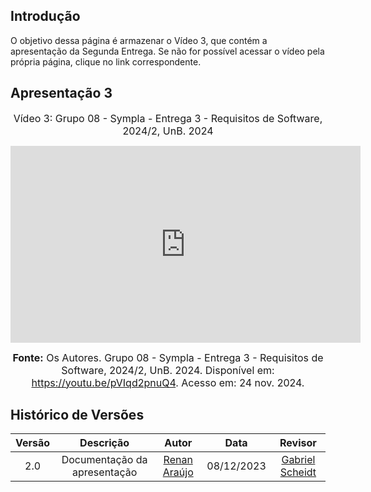 ## Introdução

O objetivo dessa página é armazenar o Vídeo 3, que contém a apresentação da Segunda Entrega. Se não for possível acessar o vídeo pela própria página, clique no link correspondente.

## Apresentação 3
<div style="text-align: center">

<font size="3"><p style="text-align: center">Vídeo 3: Grupo 08 - Sympla - Entrega 3 - Requisitos de Software, 2024/2, UnB. 2024</p></font>


<iframe width="560" height="315" src="https://www.youtube.com/embed/pVIqd2pnuQ4" title="YouTube video player" frameborder="0" allow="accelerometer; autoplay; clipboard-write; encrypted-media; gyroscope; picture-in-picture; web-share" referrerpolicy="strict-origin-when-cross-origin" allowfullscreen></iframe>

<font size="3"><p style="text-align: center"><b>Fonte:</b> Os Autores. Grupo 08 - Sympla - Entrega 3 - Requisitos de Software, 2024/2, UnB. 2024. Disponível em: <a href="https://youtu.be/pVIqd2pnuQ4">https://youtu.be/pVIqd2pnuQ4</a>. Acesso em: 24 nov. 2024.</p></font>
</div>

## Histórico de Versões

| Versão |          Descrição              |     Autor      |      Data      |   Revisor     | 
|:------:|:-------------------------------:|:--------------:|:--------------:|:-------------:|
2.0 |  Documentação da apresentação | [Renan Araújo](https://github.com/renantfm4)  | 08/12/2023 |[Gabriel Scheidt](https://github.com/Gxaite)
